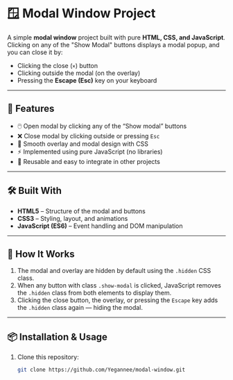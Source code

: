# 🪟 Modal Window Project

A simple **modal window** project built with pure **HTML, CSS, and JavaScript**.  
Clicking on any of the "Show Modal" buttons displays a modal popup, and you can close it by:
- Clicking the close (`×`) button  
- Clicking outside the modal (on the overlay)  
- Pressing the **Escape (Esc)** key on your keyboard  

---

## 🧠 Features

- 🖱️ Open modal by clicking any of the “Show modal” buttons  
- ❌ Close modal by clicking outside or pressing `Esc`  
- 🎨 Smooth overlay and modal design with CSS  
- ⚡ Implemented using pure JavaScript (no libraries)  
- 🧩 Reusable and easy to integrate in other projects  

---

## 🛠️ Built With

- **HTML5** – Structure of the modal and buttons  
- **CSS3** – Styling, layout, and animations  
- **JavaScript (ES6)** – Event handling and DOM manipulation  

---

## 🧩 How It Works

1. The modal and overlay are hidden by default using the `.hidden` CSS class.  
2. When any button with class `.show-modal` is clicked, JavaScript removes the `.hidden` class from both elements to display them.  
3. Clicking the close button, the overlay, or pressing the `Escape` key adds the `.hidden` class again — hiding the modal.  

---

## 📦 Installation & Usage

1. Clone this repository:
   ```bash
   git clone https://github.com/Yegannee/modal-window.git
